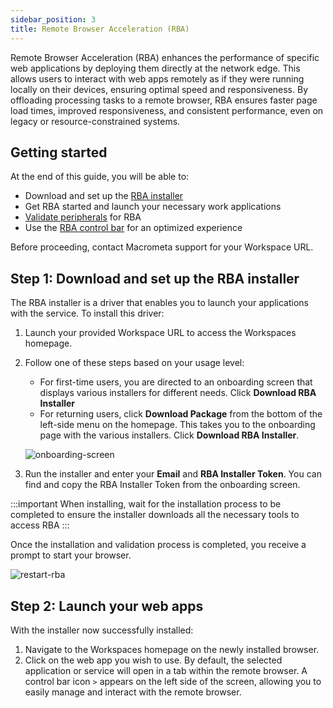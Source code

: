 ```yaml
---
sidebar_position: 3
title: Remote Browser Acceleration (RBA)
---
```


Remote Browser Acceleration (RBA) enhances the performance of specific web applications by deploying them directly at the network edge. This allows users to interact with web apps remotely as if they were running locally on their devices, ensuring optimal speed and responsiveness. By offloading processing tasks to a remote browser, RBA ensures faster page load times, improved responsiveness, and consistent performance, even on legacy or resource-constrained systems.

## Getting started

At the end of this guide, you will be able to:

- Download and set up the [RBA installer](#step-1-download-and-set-up-the-rba-installer)
- Get RBA started and launch your necessary work applications
- [Validate peripherals](./rba-peripheral-validator.md) for RBA
- Use the [RBA control bar](./rba-control-bar.md) for an optimized experience

Before proceeding, contact Macrometa support for your Workspace URL.

## Step 1: Download and set up the RBA installer

The RBA installer is a driver that enables you to launch your applications with the service. To install this driver:

1. Launch your provided Workspace URL to access the Workspaces homepage.
1. Follow one of these steps based on your usage level:
    - For first-time users, you are directed to an onboarding screen that displays various installers for different needs. Click **Download RBA Installer**
    - For returning users, click **Download Package** from the bottom of the left-side menu on the homepage. This takes you to the onboarding page with the various installers. Click **Download RBA Installer**.
    
    ![onboarding-screen](/img/workspaces/onboarding-screen.png)
1. Run the installer and enter your **Email** and **RBA Installer Token**. You can find and copy the RBA Installer Token from the onboarding screen.

:::important
When installing, wait for the installation process to be completed to ensure the installer downloads all the necessary tools to access RBA
:::

Once the installation and validation process is completed, you receive a prompt to start your browser. 

![restart-rba](/img/workspaces/rba-restart.png)

## Step 2: Launch your web apps

With the installer now successfully installed:

1. Navigate to the Workspaces homepage on the newly installed browser.
1. Click on the web app you wish to use. By default, the selected application or service will open in a tab within the remote browser. A control bar icon `>` appears on the left side of the screen, allowing you to easily manage and interact with the remote browser.
